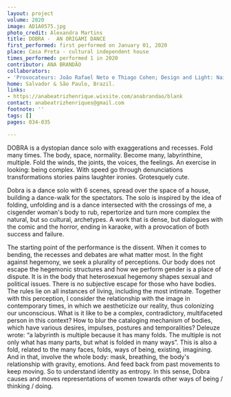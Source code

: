 ```yaml
---
layout: project
volume: 2020
image: AD1A0575.jpg
photo_credit: Alexandra Martins
title: DOBRA -  AN ORIGAMI DANCE
first_performed: first performed on January 01, 2020
place: Casa Preta - cultural independent house
times_performed: performed 1 in 2020
contributor: ANA BRANDÃO
collaborators:
- 'Provocateurs: João Rafael Neto e Thiago Cohen; Design and Light: Naiara Rezende'
home: Salvador & São Paulo, Brazil.
links:
- https://anabeatrizhenrique.wixsite.com/anabrandao/blank
contact: anabeatrizhenriques@gmail.com
footnote: ''
tags: []
pages: 034-035

---
```


DOBRA is a dystopian dance solo with exaggerations and recesses. Fold many times. The body, space, normality. Become many, labyrinthine, multiple. Fold the winds, the joints, the voices, the feelings. An exercise in looking: being complex. With speed go through denunciations transformations stories pains laughter ironies. Grotesquely cute.

Dobra is a dance solo with 6 scenes, spread over the space of a house, building a dance-walk for the spectators. The solo is inspired by the idea of folding, unfolding and is a dance intersected with the crossings of me, a cisgender woman's body to rub, repertorize and turn more complex the natural, but so cultural, archetypes. A work that is dense, but dialogues with the comic and the horror, ending in karaoke, with a provocation of both success and failure.

The starting point of the performance is the dissent. When it comes to bending, the recesses and debates are what matter most. In the fight against hegemony, we seek a plurality of perceptions.
Our body does not escape the hegemonic structures and how we perform gender is a place of dispute. It is in the body that heterosexual hegemony shapes sexual and political issues. There is no subjective escape for those who have bodies. The rules lie on all instances of living, including the most intimate. Together with this perception, I consider the relationship with the image in contemporary times, in which we aestheticize our reality, thus colonizing our unconscious.
What is it like to be a complex, contradictory, multifaceted person in this context? How to blur the cataloging mechanism of bodies, which have various desires, impulses, postures and temporalities?
Deleuze wrote: “a labyrinth is multiple because it has many folds. The multiple is not only what has many parts, but what is folded in many ways”. This is also a fold, related to the many faces, folds, ways of being, existing, imagining.
And in that, involve the whole body: mask, breathing, the body's relationship with gravity, emotions. And feed back from past movements to keep moving. So to understand identity as entropy.
In this sense, Dobra causes and moves representations of women towards other ways of being / thinking / doing.

